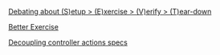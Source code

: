[Debating about (S)etup > (E)xercise > (V)erify > (T)ear-down](https://github.com/Worldpackers/worldpackersplatform/pull/2391)

[Better Exercise](https://github.com/Worldpackers/worldpackersplatform/pull/2420)

[Decoupling controller actions specs](https://github.com/Worldpackers/worldpackersplatform/pull/2392)
